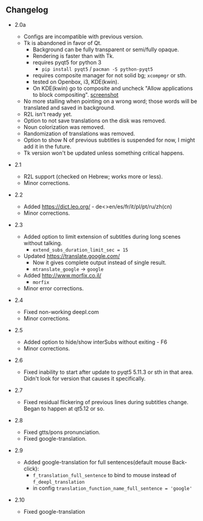 Changelog
-----
* 2.0a
	* Configs are incompatible with previous version.
	* Tk is abandoned in favor of Qt.
		* Background can be fully transparent or semi/fully opaque.
		* Rendering is faster than with Tk.
		* requires pyqt5 for python 3
			* `pip install pyqt5` / `pacman -S python-pyqt5`
		* requires composite manager for not solid bg; `xcompmgr` or sth.
		* tested on Openbox, i3, KDE(kwin).
		* On KDE(kwin) go to composite and uncheck "Allow applications to block compositing". [screenshot](https://iwf1.com/wordpress/wp-content/uploads/2017/09/Disable-applications-override-compositor-KDE.jpg)
	* No more stalling when pointing on a wrong word; those words will be translated and saved in background.
	* R2L isn't ready yet.
	* Option to not save translations on the disk was removed.
	* Noun colorization was removed.
	* Randomization of translations was removed.
	* Option to show N of previous subtitles is suspended for now, I might add it in the future.
	* Tk version won't be updated unless something critical happens.
* 2.1
	* R2L support (checked on Hebrew; works more or less).
	* Minor corrections.
* 2.2
	* Added https://dict.leo.org/ - de<>en/es/fr/it/pl/pt/ru/zh(cn)
	* Minor corrections.

* 2.3
	* Added option to limit extension of subtitles during long scenes without talking.
		* `extend_subs_duration_limit_sec = 15`
	* Updated https://translate.google.com/
		* Now it gives complete output instead of single result.
		* `mtranslate_google` -> `google`
	* Added http://www.morfix.co.il/
		* `morfix`
	* Minor error corrections.
* 2.4
	* Fixed non-working deepl.com
	* Minor corrections.
* 2.5
	* Added option to hide/show interSubs without exiting - F6
	* Minor corrections.
* 2.6
	* Fixed inability to start after update to pyqt5 5.11.3 or sth in that area. Didn't look for version that causes it specifically.
* 2.7
	* Fixed residual flickering of previous lines during subtitles change. Began to happen at qt5.12 or so.
* 2.8
	* Fixed gtts/pons pronunciation.
	* Fixed google-translation.
* 2.9
	* Added google-translation for full sentences(default mouse Back-click):
		* `f_translation_full_sentence` to bind to mouse instead of `f_deepl_translation`
		* in config `translation_function_name_full_sentence = 'google'`
* 2.10
	* Fixed google-translation
